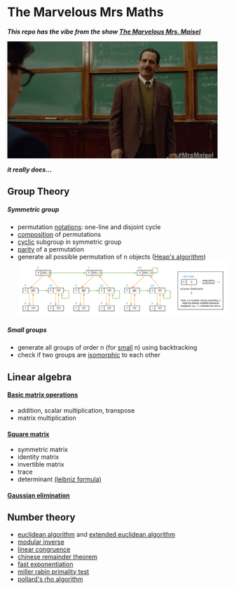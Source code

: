 # The Marvelous Mrs Maths

**_This repo has the vibe from the show [The Marvelous Mrs. Maisel](https://en.wikipedia.org/wiki/The_Marvelous_Mrs._Maisel)_**

![Abraham "Abe" Weissman](/images/math_lec.gif)

**_it really does..._**

## Group Theory

##### Symmetric group
* permutation [notations](https://en.wikipedia.org/wiki/Permutation#Notations): one-line and disjoint cycle
* [composition](https://en.wikipedia.org/wiki/Symmetric_group#Multiplication) of permutations
* [cyclic](https://en.wikipedia.org/wiki/Cyclic_group) subgroup in symmetric group
* [parity](https://en.wikipedia.org/wiki/Parity_of_a_permutation) of a permutation
* generate all possible permutation of n objects ([Heap's algorithm](https://en.wikipedia.org/wiki/Heap%27s_algorithm))
![heap's algorithm](/images/heaps_algorithm_diagram.png)

##### Small groups
* generate all groups of order n (for [small](https://en.wikipedia.org/wiki/List_of_small_groups) n) using backtracking
* check if two groups are [isomorphic](https://en.wikipedia.org/wiki/Group_isomorphism) to each other

## Linear algebra
#### [Basic matrix operations](https://en.wikipedia.org/wiki/Matrix_(mathematics)#Basic_operations)
* addition, scalar multiplication, transpose
* matrix multiplication
#### [Square matrix](https://en.wikipedia.org/wiki/Matrix_(mathematics)#Square_matrix)
* symmetric matrix
* identity matrix
* invertible matrix
* trace
* determinant [(leibniz formula)](https://en.wikipedia.org/wiki/Leibniz_formula_for_determinants)
#### [Gaussian elimination](https://en.wikipedia.org/wiki/Gaussian_elimination)

## Number theory
* [euclidean algorithm](https://en.wikipedia.org/wiki/Euclidean_algorithm) and [extended euclidean algorithm](https://en.wikipedia.org/wiki/Extended_Euclidean_algorithm)
* [modular inverse](https://en.wikipedia.org/wiki/Modular_multiplicative_inverse)
* [linear congruence](http://mathworld.wolfram.com/LinearCongruenceEquation.html)
* [chinese remainder theorem](https://en.wikipedia.org/wiki/Chinese_remainder_theorem)
* [fast exponentiation](https://en.wikipedia.org/wiki/Modular_exponentiation#Left-to-right_binary_method)
* [miller rabin primality test](https://en.wikipedia.org/wiki/Miller%E2%80%93Rabin_primality_test)
* [pollard's rho algorithm](https://en.wikipedia.org/wiki/Pollard%27s_rho_algorithm)
